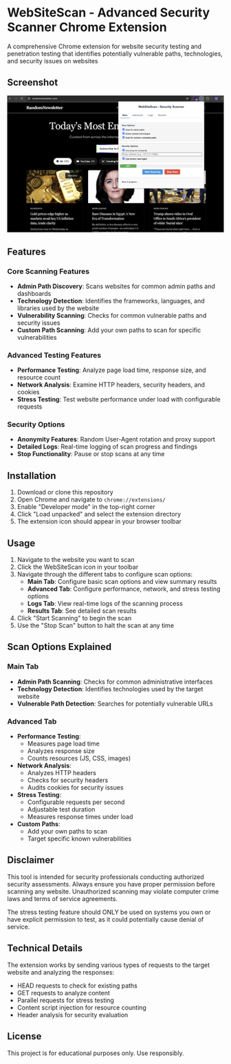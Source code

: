 # WebSiteScan - Advanced Security Scanner Chrome Extension

A comprehensive Chrome extension for website security testing and penetration testing that identifies potentially vulnerable paths, technologies, and security issues on websites

## Screenshot

![WebSiteScan Preview](preview.png)

## Features

### Core Scanning Features
- **Admin Path Discovery**: Scans websites for common admin paths and dashboards
- **Technology Detection**: Identifies the frameworks, languages, and libraries used by the website
- **Vulnerability Scanning**: Checks for common vulnerable paths and security issues
- **Custom Path Scanning**: Add your own paths to scan for specific vulnerabilities

### Advanced Testing Features
- **Performance Testing**: Analyze page load time, response size, and resource count
- **Network Analysis**: Examine HTTP headers, security headers, and cookies
- **Stress Testing**: Test website performance under load with configurable requests

### Security Options
- **Anonymity Features**: Random User-Agent rotation and proxy support
- **Detailed Logs**: Real-time logging of scan progress and findings
- **Stop Functionality**: Pause or stop scans at any time

## Installation

1. Download or clone this repository
2. Open Chrome and navigate to `chrome://extensions/`
3. Enable "Developer mode" in the top-right corner
4. Click "Load unpacked" and select the extension directory
5. The extension icon should appear in your browser toolbar

## Usage

1. Navigate to the website you want to scan
2. Click the WebSiteScan icon in your toolbar
3. Navigate through the different tabs to configure scan options:
   - **Main Tab**: Configure basic scan options and view summary results
   - **Advanced Tab**: Configure performance, network, and stress testing options
   - **Logs Tab**: View real-time logs of the scanning process
   - **Results Tab**: See detailed scan results
4. Click "Start Scanning" to begin the scan
5. Use the "Stop Scan" button to halt the scan at any time

## Scan Options Explained

### Main Tab
- **Admin Path Scanning**: Checks for common administrative interfaces
- **Technology Detection**: Identifies technologies used by the target website
- **Vulnerable Path Detection**: Searches for potentially vulnerable URLs

### Advanced Tab
- **Performance Testing**: 
  - Measures page load time
  - Analyzes response size
  - Counts resources (JS, CSS, images)
- **Network Analysis**:
  - Analyzes HTTP headers
  - Checks for security headers
  - Audits cookies for security issues
- **Stress Testing**:
  - Configurable requests per second
  - Adjustable test duration
  - Measures response times under load
- **Custom Paths**:
  - Add your own paths to scan
  - Target specific known vulnerabilities

## Disclaimer

This tool is intended for security professionals conducting authorized security assessments. Always ensure you have proper permission before scanning any website. Unauthorized scanning may violate computer crime laws and terms of service agreements.

The stress testing feature should ONLY be used on systems you own or have explicit permission to test, as it could potentially cause denial of service.

## Technical Details

The extension works by sending various types of requests to the target website and analyzing the responses:

- HEAD requests to check for existing paths
- GET requests to analyze content
- Parallel requests for stress testing
- Content script injection for resource counting
- Header analysis for security evaluation

## License

This project is for educational purposes only. Use responsibly. 
